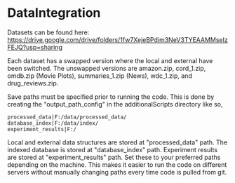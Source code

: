 # DataIntegration
Datasets can be found here: https://drive.google.com/drive/folders/1fw7XejeBPdim3NeV3TYEAAMMseIzFEJQ?usp=sharing

Each dataset has a swapped version where the local and external have been switched. The unswapped versions are 
amazon.zip, cord_1.zip, omdb.zip (Movie Plots), summaries_1.zip (News), wdc_1.zip, and drug_reviews.zip.

Save paths must be specified prior to running the code. This is done by creating the "output_path_config" in 
the additionalScripts directory like so,
```
processed_data|F:/data/processed_data/
database_index|F:/data/index/
experiment_results|F:/
```
Local and external data structures are stored at "processed_data" path. The indexed database is stored at 
"database_index" path. Experiment results are stored at "experiment_results" path. Set these to your preferred paths
depending on the machine. This makes it easier to run the code on different servers without manually changing paths 
every time code is pulled from git.